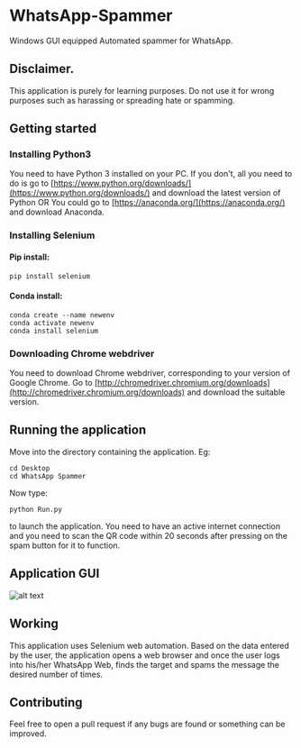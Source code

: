 # WhatsApp-Spammer
Windows GUI equipped Automated spammer for WhatsApp.
## Disclaimer.
This application is purely for learning purposes. Do not use it for wrong purposes such as harassing or spreading hate or spamming.
## Getting started
### Installing Python3
You need to have Python 3 installed on your PC. If you don't, all you need to do is go to [https://www.python.org/downloads/](https://www.python.org/downloads/) and download the latest version of Python 
OR You could go to [https://anaconda.org/](https://anaconda.org/) and download Anaconda.
### Installing Selenium
#### Pip install:
```shell
pip install selenium
```
#### Conda install:
```shell
conda create --name newenv
conda activate newenv
conda install selenium
```
### Downloading Chrome webdriver
You need to download Chrome webdriver, corresponding to your version of Google Chrome. Go to [http://chromedriver.chromium.org/downloads](http://chromedriver.chromium.org/downloads) and download the suitable version.
## Running the application
Move into the directory containing the application.
Eg:
```shell
cd Desktop
cd WhatsApp Spammer
```
Now type:
```shell
python Run.py
```
to launch the application. 
You need to have an active internet connection and you need to scan the QR code within 20 seconds after pressing on the spam button for it to function.

## Application GUI
![alt text](https://github.com/neeru1207/WhatsApp-Spammer/blob/master/files/GUI.png)

## Working
This application uses Selenium web automation. 
Based on the data entered by the user, the application opens a web browser and once the user logs into his/her WhatsApp Web, finds the target and spams the message the desired number of times.

## Contributing
Feel free to open a pull request if any bugs are found or something can be improved.
